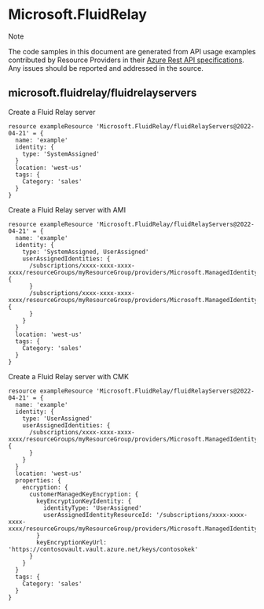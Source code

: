 # Microsoft.FluidRelay
  
> [!NOTE]
> The code samples in this document are generated from API usage examples contributed by Resource Providers in their [Azure Rest API specifications](https://github.com/Azure/azure-rest-api-specs). Any issues should be reported and addressed in the source.


## microsoft.fluidrelay/fluidrelayservers

Create a Fluid Relay server
```bicep
resource exampleResource 'Microsoft.FluidRelay/fluidRelayServers@2022-04-21' = {
  name: 'example'
  identity: {
    type: 'SystemAssigned'
  }
  location: 'west-us'
  tags: {
    Category: 'sales'
  }
}
```

Create a Fluid Relay server with AMI
```bicep
resource exampleResource 'Microsoft.FluidRelay/fluidRelayServers@2022-04-21' = {
  name: 'example'
  identity: {
    type: 'SystemAssigned, UserAssigned'
    userAssignedIdentities: {
      /subscriptions/xxxx-xxxx-xxxx-xxxx/resourceGroups/myResourceGroup/providers/Microsoft.ManagedIdentity/userAssignedIdentities/id1: {
      }
      /subscriptions/xxxx-xxxx-xxxx-xxxx/resourceGroups/myResourceGroup/providers/Microsoft.ManagedIdentity/userAssignedIdentities/id2: {
      }
    }
  }
  location: 'west-us'
  tags: {
    Category: 'sales'
  }
}
```

Create a Fluid Relay server with CMK
```bicep
resource exampleResource 'Microsoft.FluidRelay/fluidRelayServers@2022-04-21' = {
  name: 'example'
  identity: {
    type: 'UserAssigned'
    userAssignedIdentities: {
      /subscriptions/xxxx-xxxx-xxxx-xxxx/resourceGroups/myResourceGroup/providers/Microsoft.ManagedIdentity/userAssignedIdentities/identityForCMK: {
      }
    }
  }
  location: 'west-us'
  properties: {
    encryption: {
      customerManagedKeyEncryption: {
        keyEncryptionKeyIdentity: {
          identityType: 'UserAssigned'
          userAssignedIdentityResourceId: '/subscriptions/xxxx-xxxx-xxxx-xxxx/resourceGroups/myResourceGroup/providers/Microsoft.ManagedIdentity/userAssignedIdentities/identityForCMK'
        }
        keyEncryptionKeyUrl: 'https://contosovault.vault.azure.net/keys/contosokek'
      }
    }
  }
  tags: {
    Category: 'sales'
  }
}
```
